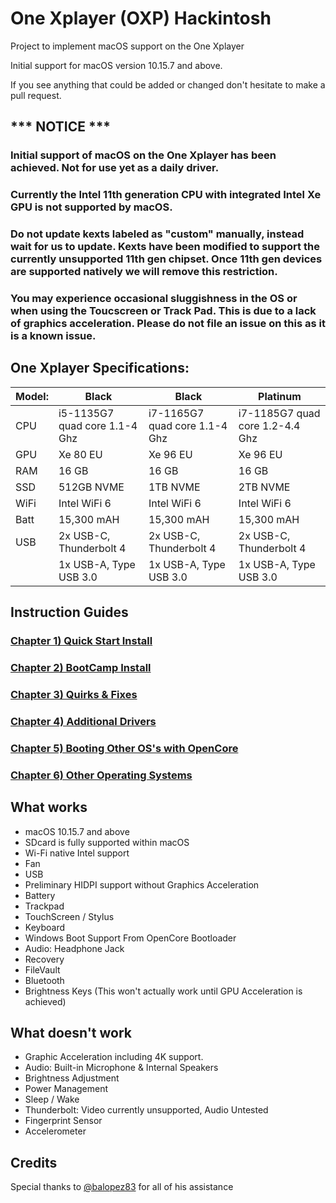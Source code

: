 # One Xplayer (OXP) Hackintosh
Project to implement macOS support on the One Xplayer

Initial support for macOS version 10.15.7 and above.

If you see anything that could be added or changed don't hesitate to make a pull request.


## *** NOTICE ***
### Initial support of macOS on the One Xplayer has been achieved. Not for use yet as a daily driver. 
### Currently the Intel 11th generation CPU with integrated Intel Xe GPU is not supported by macOS.
### Do not update kexts labeled as "custom" manually, instead wait for us to update. Kexts have been modified to support the currently unsupported 11th gen chipset. Once 11th gen devices are supported natively we will remove this restriction.
### You may experience occasional sluggishness in the OS or when using the Toucscreen or Track Pad. This is due to a lack of graphics acceleration. Please do not file an issue on this as it is a known issue. 

## One Xplayer Specifications:

| Model: | Black |Black | Platinum |
|---|----------|----------|----------|
|CPU| i5-1135G7 quad core 1.1-4 Ghz| i7-1165G7 quad core 1.1-4 Ghz| i7-1185G7 quad core 1.2-4.4 Ghz|
|GPU|Xe 80 EU | Xe 96 EU | Xe 96 EU |
|RAM| 16 GB | 16 GB | 16 GB |
|SSD| 512GB NVME | 1TB NVME | 2TB NVME |
|WiFi| Intel WiFi 6 | Intel WiFi 6 | Intel WiFi 6 |
|Batt| 15,300 mAH | 15,300 mAH | 15,300 mAH |
|USB| 2x USB-C, Thunderbolt 4 | 2x USB-C, Thunderbolt 4 | 2x USB-C, Thunderbolt 4 |
|   | 1x USB-A, Type USB 3.0 | 1x USB-A, Type USB 3.0 | 1x USB-A, Type USB 3.0 |


## Instruction Guides

### [Chapter 1) Quick Start Install](https://github.com/THEDEVIOUS1/One_Mix_Yoga_4_Hackintosh/blob/main/1-QuickStart.md)
### [Chapter 2) BootCamp Install](https://github.com/balopez83/One_Mix_Yoga_4_Hackintosh/blob/main/2-BootCamp.md)
### [Chapter 3) Quirks & Fixes](https://github.com/balopez83/One_Mix_Yoga_4_Hackintosh/blob/main/3-quirks&fixes.md)
### [Chapter 4) Additional Drivers](https://github.com/balopez83/One_Mix_Yoga_4_Hackintosh/blob/main/4-drivers.md)
### [Chapter 5) Booting Other OS's with OpenCore](https://github.com/balopez83/One_Mix_Yoga_4_Hackintosh/blob/main/5-OtherOS%26OC.md)
### [Chapter 6) Other Operating Systems](https://github.com/balopez83/One_Mix_Yoga_4_Hackintosh/blob/main/6-OtherOS.md)


## What works 

- macOS 10.15.7 and above
- SDcard is fully supported within macOS
- Wi-Fi native Intel support
- Fan
- USB
- Preliminary HIDPI support without Graphics Acceleration
- Battery
- Trackpad
- TouchScreen / Stylus
- Keyboard
- Windows Boot Support From OpenCore Bootloader
- Audio: Headphone Jack
- Recovery
- FileVault
- Bluetooth
- Brightness Keys (This won't actually work until GPU Acceleration is achieved)



## What doesn't work

- Graphic Acceleration including 4K support.
- Audio: Built-in Microphone & Internal Speakers
- Brightness Adjustment
- Power Management
- Sleep / Wake
- Thunderbolt: Video currently unsupported, Audio Untested
- Fingerprint Sensor
- Accelerometer


## Credits
Special thanks to [@balopez83](https://github.com/balopez83) for all of his assistance <br>
